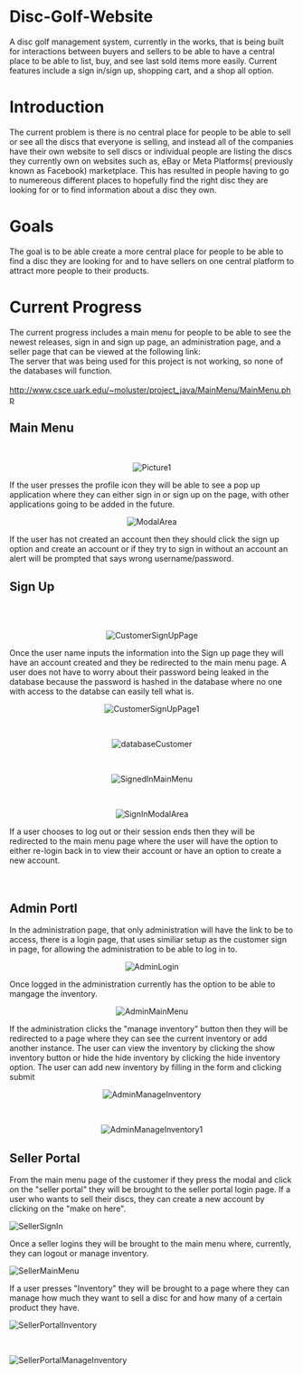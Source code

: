 # Disc-Golf-Website
A disc golf management system, currently in the works, that is being built for interactions between buyers and sellers to be able to have a central place to be able to list, buy, and see last sold items more easily. Current features include a sign in/sign up, shopping cart, and a shop all option.

# Introduction
The current problem is there is no central place for people to be able to sell or see all the discs that everyone is selling, and instead all of the companies have their own website to sell discs or individual people are listing the discs they currently own on websites such as, eBay or Meta Platforms( previously known as Facebook) marketplace. This has resulted in people having to go to numereous different places to hopefully find the right disc they are looking for or to find information about a disc they own.

# Goals
The goal is to be able create a more central place for people to be able to find a disc they are looking for and to have sellers on one central platform to attract more people to their products. 

# Current Progress <br> 
The current progress includes a main menu for people to be able to see the newest releases, sign in and sign up page, an administration page, and a seller page that can be viewed at the following link:
<br>
The server that was being used for this project is not working, so none of the databases will function.
<br><br>
http://www.csce.uark.edu/~moluster/project_java/MainMenu/MainMenu.php

## Main Menu
<br><p align= "center"> ![Picture1](https://user-images.githubusercontent.com/77820332/156283026-65f8a36b-1936-4189-a319-f1d4d0e77abf.png) </p>
If the user presses the profile icon they will be able to see a pop up application where they can either sign in or sign up on the page, with other applications going to be added in the future.
<br> <p align= "center"> ![ModalArea](https://user-images.githubusercontent.com/77820332/164314300-0eb6c3e4-f6f1-4452-a904-0d8d39508962.png) </p>
If the user has not created an account then they should click the sign up option and create an account or if they try to sign in without an account an alert will be prompted that says wrong username/password.
## Sign Up
<br><br> <p align ="center"> ![CustomerSignUpPage](https://user-images.githubusercontent.com/77820332/164315155-ef79d8e3-a721-4872-8c8a-c16b42ef5c19.png) </p>
Once the user name inputs the information into the Sign up page they will have an account created and they be redirected to the main menu page. A user does not have to worry about their password being leaked in the database because the password is hashed in the database where no one with access to the databse can easily tell what is.
<br><p align = "center"> ![CustomerSignUpPage1](https://user-images.githubusercontent.com/77820332/164316096-826405eb-e822-412b-8ae1-adaec83b4056.png)</p>
<br> <p align ="center"> ![databaseCustomer](https://user-images.githubusercontent.com/77820332/164316466-aa909ae1-a507-4912-b15f-677baada7091.png)</p>
<br> <p align ="center"> ![SignedInMainMenu](https://user-images.githubusercontent.com/77820332/164316575-68e75af4-6a6b-4d10-8294-68b5929e8fd3.png)</p>
<br> <p align ="center"> ![SignInModalArea](https://user-images.githubusercontent.com/77820332/164316696-0f78dc2f-06eb-463e-b8e4-08ddc9e0f1b7.png)</p>
If a user chooses to log out or their session ends then they will be redirected to the main menu page where the user will have the option to either re-login back in to view their account or have an option to create a new account. 
<br><br><br>

## Admin Portl
 In the administration page, that only administration will have the link to be to access, there is a login page, that uses similiar setup as the customer sign in page, for allowing the administration to be able to log in to.
 <br> <p align = "center">![AdminLogin](https://user-images.githubusercontent.com/77820332/164319648-d7b11a6a-0cc8-4fb1-b9d6-b9a75e1155c3.png) </p>
 Once logged in the administration currently has the option to be able to mangage the inventory. 
 <br> <p align = "center">![AdminMainMenu](https://user-images.githubusercontent.com/77820332/166064741-063d58f1-1373-40d0-874b-b17fc67aea8a.png)</p>
 If the administration clicks the "manage inventory" button then they will be redirected to a page where they can see the current inventory or add another instance. The user can view the inventory by clicking the show inventory button or hide the hide inventory by clicking the hide inventory option. The user can add new inventory by filling in the form and clicking submit
 <br><p align = "center">![AdminManageInventory](https://user-images.githubusercontent.com/77820332/166064929-2e9d161c-a943-41c1-bdae-63f094c8f96e.png)</p>
 <br> <p align = "center">![AdminManageInventory1](https://user-images.githubusercontent.com/77820332/166065045-db56e8d3-9e64-4dfd-bcd2-b2dacc334fc3.png) </p>

## Seller Portal
From the main menu page of the customer if they press the modal and click on the "seller portal" they will be brought to the seller portal login page. If a user who wants to sell their discs, they can create a new account by clicking on the "make on here".
<br><p>![SellerSignIn](https://user-images.githubusercontent.com/77820332/166065499-2bc6af0b-9936-41e4-8bb5-9235a3e75715.png)</p>
Once a seller logins they will be brought to the main menu where, currently, they can logout or manage inventory.
<br><p>![SellerMainMenu](https://user-images.githubusercontent.com/77820332/166065696-31e26ea0-3764-4b2f-bcfa-543d595e70d6.png)</p>
If a user presses "Inventory" they will be brought to a page where they can manage how much they want to sell a disc for and how many of a certain product they have.
<br><p>![SellerPortalInventory](https://user-images.githubusercontent.com/77820332/166065980-27e9e38e-167a-4488-819f-0b548a78821c.png)</p>
<br><p>![SellerPortalManageInventory](https://user-images.githubusercontent.com/77820332/166066131-a913bca5-8125-4b5e-8d72-7cfc098fa1da.png)</p>





